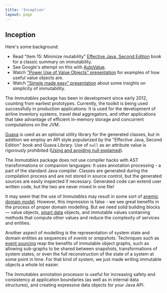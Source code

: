 ```yaml
---
title: 'Inception'
layout: page
---
```


Inception
---------
Here's some background:

* Read "Item 15: Minimize mutability" [Effective Java, Second Edition](http://www.amazon.com/Effective-Java-Edition-Joshua-Bloch/dp/0321356683)
  book for a classic summary on immutability.
* See Google's attempt on this with [AutoValue](https://docs.google.com/presentation/d/14u_h-lMn7f1rXE1nDiLX0azS3IkgjGl5uxp5jGJ75RE).
* Watch ["Power Use of Value Objects" presentation](http://www.infoq.com/presentations/Value-Objects-Dan-Bergh-Johnsson) for examples of how useful value objects are.
* Watch ["Simple made easy" presentation](http://www.infoq.com/presentations/Simple-Made-Easy) about some insights on simplicity of immutability.

The _Immutables_ package has been in development since early 2012, counting from earliest prototypes.
Currently, the toolkit is being used successfully in production applications:
It is used for the development of airline inventory systems, travel deal aggregators, and other applications that take advantage of efficient in-memory storage and concurrent computations on the JVM.

[Guava](https://code.google.com/p/guava-libraries) is used as an optional utility library for the generated classes,
but in addition we employ an API style popularized by the "Effective Java, Second Edition" book and Guava Library.
Use of `null` as an attribute value is rigorously prohibited ([Using and avoiding null explained](https://github.com/google/guava/wiki/UsingAndAvoidingNullExplained)).

The _Immutables_ package does not use compiler hacks with AST transformations or companion languages: It uses annotation processing - a part of the standard Java compiler.
Classes are generated during the compilation process and are not stored in source control, but the generated sources are easily inspected if necessary.
Generated code can extend user written code, but the two are never mixed in one file!

It may seem that the use of _Immutables_ may result in some sort of [anemic domain model](http://www.martinfowler.com/bliki/AnemicDomainModel.html).
However, this impression is false - we see great benefits in the process of proper domain modelling. But we need solid building blocks — value objects,
[smart data](immutable.html#smart-data) objects,
and immutable values containing methods that compute other values and reduce the complexity of services and entities.

Another aspect of modelling is the representation of system state and domain entities as sequences of _events_ or _snapshots_.
Techniques such as [event sourcing](http://martinfowler.com/eaaDev/EventSourcing.html) reap the
benefits of immutable object graphs, such as allowing sub-graphs to be shared between snapshots, transformations of system states,
or even the full reconstruction of the state of a system at some point in time.
For that kind of system, we just made writing immutable objects a whole lot easier.

The _Immutables_ annotation processor is useful for increasing safety and consistency at application boundaries (as well as in internal data structures),
and creating expressive data objects for your Java API.
